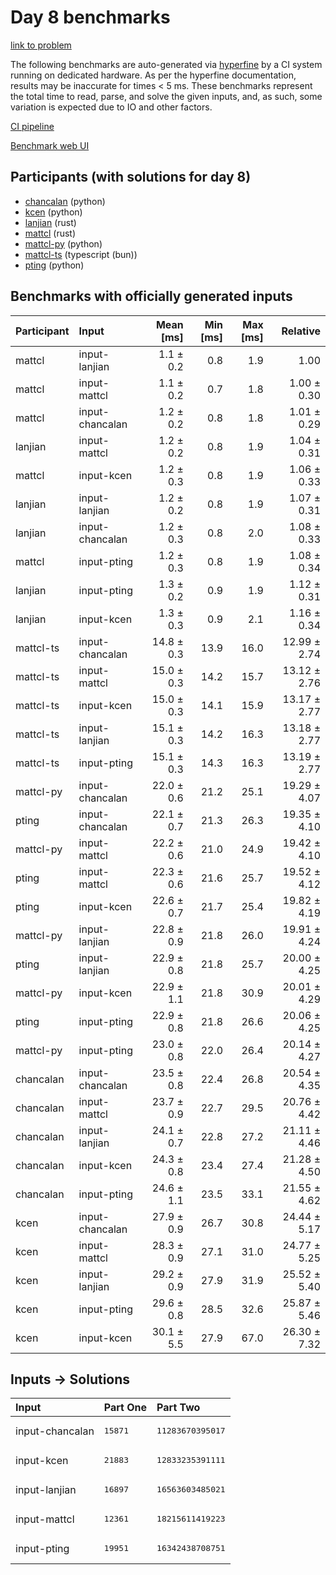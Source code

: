 # Day 8 benchmarks

[link to problem](https://adventofcode.com/2023/day/8)

The following benchmarks are auto-generated via
[hyperfine](https://github.com/sharkdp/hyperfine) by a CI system running on
dedicated hardware. As per the hyperfine documentation, results may be
inaccurate for times < 5 ms. These benchmarks represent the total time to read,
parse, and solve the given inputs, and, as such, some variation is expected due
to IO and other factors.

[CI pipeline](http://ci.papercode.net:8080/teams/main/pipelines/aoc2023)

[Benchmark web UI](https://aoc.ancalagon.black)


## Participants (with solutions for day 8)

- [chancalan](https://github.com/chancalan/aoc2023) (python)
- [kcen](https://github.com/kcen/aoc2023) (python)
- [lanjian](https://github.com/lanjian/aoc-2023) (rust)
- [mattcl](https://github.com/mattcl/aoc2023) (rust)
- [mattcl-py](https://github.com/mattcl/aoc2023-py) (python)
- [mattcl-ts](https://github.com/mattcl/aoc2023-js) (typescript (bun))
- [pting](https://github.com/pting/aoc2023) (python)


## Benchmarks with officially generated inputs

| Participant | Input | Mean [ms] | Min [ms] | Max [ms] | Relative |
|:---|:---|---:|---:|---:|---:|
| mattcl | input-lanjian | 1.1 ± 0.2 | 0.8 | 1.9 | 1.00 |
| mattcl | input-mattcl | 1.1 ± 0.2 | 0.7 | 1.8 | 1.00 ± 0.30 |
| mattcl | input-chancalan | 1.2 ± 0.2 | 0.8 | 1.8 | 1.01 ± 0.29 |
| lanjian | input-mattcl | 1.2 ± 0.2 | 0.8 | 1.9 | 1.04 ± 0.31 |
| mattcl | input-kcen | 1.2 ± 0.3 | 0.8 | 1.9 | 1.06 ± 0.33 |
| lanjian | input-lanjian | 1.2 ± 0.2 | 0.8 | 1.9 | 1.07 ± 0.31 |
| lanjian | input-chancalan | 1.2 ± 0.3 | 0.8 | 2.0 | 1.08 ± 0.33 |
| mattcl | input-pting | 1.2 ± 0.3 | 0.8 | 1.9 | 1.08 ± 0.34 |
| lanjian | input-pting | 1.3 ± 0.2 | 0.9 | 1.9 | 1.12 ± 0.31 |
| lanjian | input-kcen | 1.3 ± 0.3 | 0.9 | 2.1 | 1.16 ± 0.34 |
| mattcl-ts | input-chancalan | 14.8 ± 0.3 | 13.9 | 16.0 | 12.99 ± 2.74 |
| mattcl-ts | input-mattcl | 15.0 ± 0.3 | 14.2 | 15.7 | 13.12 ± 2.76 |
| mattcl-ts | input-kcen | 15.0 ± 0.3 | 14.1 | 15.9 | 13.17 ± 2.77 |
| mattcl-ts | input-lanjian | 15.1 ± 0.3 | 14.2 | 16.3 | 13.18 ± 2.77 |
| mattcl-ts | input-pting | 15.1 ± 0.3 | 14.3 | 16.3 | 13.19 ± 2.77 |
| mattcl-py | input-chancalan | 22.0 ± 0.6 | 21.2 | 25.1 | 19.29 ± 4.07 |
| pting | input-chancalan | 22.1 ± 0.7 | 21.3 | 26.3 | 19.35 ± 4.10 |
| mattcl-py | input-mattcl | 22.2 ± 0.6 | 21.0 | 24.9 | 19.42 ± 4.10 |
| pting | input-mattcl | 22.3 ± 0.6 | 21.6 | 25.7 | 19.52 ± 4.12 |
| pting | input-kcen | 22.6 ± 0.7 | 21.7 | 25.4 | 19.82 ± 4.19 |
| mattcl-py | input-lanjian | 22.8 ± 0.9 | 21.8 | 26.0 | 19.91 ± 4.24 |
| pting | input-lanjian | 22.9 ± 0.8 | 21.8 | 25.7 | 20.00 ± 4.25 |
| mattcl-py | input-kcen | 22.9 ± 1.1 | 21.8 | 30.9 | 20.01 ± 4.29 |
| pting | input-pting | 22.9 ± 0.8 | 21.8 | 26.6 | 20.06 ± 4.25 |
| mattcl-py | input-pting | 23.0 ± 0.8 | 22.0 | 26.4 | 20.14 ± 4.27 |
| chancalan | input-chancalan | 23.5 ± 0.8 | 22.4 | 26.8 | 20.54 ± 4.35 |
| chancalan | input-mattcl | 23.7 ± 0.9 | 22.7 | 29.5 | 20.76 ± 4.42 |
| chancalan | input-lanjian | 24.1 ± 0.7 | 22.8 | 27.2 | 21.11 ± 4.46 |
| chancalan | input-kcen | 24.3 ± 0.8 | 23.4 | 27.4 | 21.28 ± 4.50 |
| chancalan | input-pting | 24.6 ± 1.1 | 23.5 | 33.1 | 21.55 ± 4.62 |
| kcen | input-chancalan | 27.9 ± 0.9 | 26.7 | 30.8 | 24.44 ± 5.17 |
| kcen | input-mattcl | 28.3 ± 0.9 | 27.1 | 31.0 | 24.77 ± 5.25 |
| kcen | input-lanjian | 29.2 ± 0.9 | 27.9 | 31.9 | 25.52 ± 5.40 |
| kcen | input-pting | 29.6 ± 0.8 | 28.5 | 32.6 | 25.87 ± 5.46 |
| kcen | input-kcen | 30.1 ± 5.5 | 27.9 | 67.0 | 26.30 ± 7.32 |


## Inputs -> Solutions

| Input | Part One | Part Two |
|:---|:---|:---|
|input-chancalan|<pre>15871</pre>|<pre>11283670395017</pre>|
|input-kcen|<pre>21883</pre>|<pre>12833235391111</pre>|
|input-lanjian|<pre>16897</pre>|<pre>16563603485021</pre>|
|input-mattcl|<pre>12361</pre>|<pre>18215611419223</pre>|
|input-pting|<pre>19951</pre>|<pre>16342438708751</pre>|